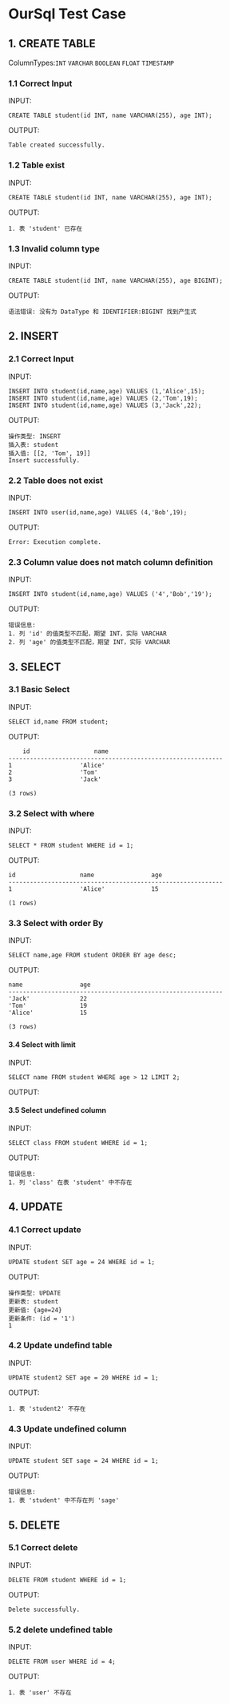 # OurSql Test Case
## 1. CREATE TABLE
ColumnTypes:`INT` `VARCHAR` `BOOLEAN` `FLOAT` `TIMESTAMP`

### 1.1 Correct Input
INPUT:

    CREATE TABLE student(id INT, name VARCHAR(255), age INT);

OUTPUT:

    Table created successfully.

### 1.2 Table exist
INPUT:

    CREATE TABLE student(id INT, name VARCHAR(255), age INT);

OUTPUT:

    1. 表 'student' 已存在

### 1.3 Invalid column type
INPUT:

    CREATE TABLE student(id INT, name VARCHAR(255), age BIGINT);

OUTPUT:

    语法错误: 没有为 DataType 和 IDENTIFIER:BIGINT 找到产生式


## 2. INSERT
### 2.1 Correct Input 
INPUT:

    INSERT INTO student(id,name,age) VALUES (1,'Alice',15);
    INSERT INTO student(id,name,age) VALUES (2,'Tom',19);
    INSERT INTO student(id,name,age) VALUES (3,'Jack',22);

OUTPUT:

    操作类型: INSERT
    插入表: student
    插入值: [[2, 'Tom', 19]]
    Insert successfully.

### 2.2 Table does not exist
INPUT:

    INSERT INTO user(id,name,age) VALUES (4,'Bob',19);

OUTPUT:

    Error: Execution complete.

### 2.3 Column value does not match column definition
INPUT:

    INSERT INTO student(id,name,age) VALUES ('4','Bob','19');

OUTPUT:

    错误信息:
    1. 列 'id' 的值类型不匹配，期望 INT，实际 VARCHAR
    2. 列 'age' 的值类型不匹配，期望 INT，实际 VARCHAR

## 3. SELECT
### 3.1 Basic Select
INPUT:

    SELECT id,name FROM student;

OUTPUT:

        id                  name                
    ------------------------------------------------------------
    1                   'Alice'             
    2                   'Tom'               
    3                   'Jack'              

    (3 rows)

### 3.2 Select with where
INPUT:

    SELECT * FROM student WHERE id = 1;

OUTPUT:

    id                  name                age                 
    ------------------------------------------------------------
    1                   'Alice'             15                  

    (1 rows)

### 3.3 Select with order By
INPUT:

    SELECT name,age FROM student ORDER BY age desc;

OUTPUT:

    name                age                 
    ------------------------------------------------------------
    'Jack'              22                  
    'Tom'               19                  
    'Alice'             15                  

    (3 rows)

#### 3.4 Select with limit
INPUT:

    SELECT name FROM student WHERE age > 12 LIMIT 2;

OUTPUT:

#### 3.5 Select undefined column
INPUT:

    SELECT class FROM student WHERE id = 1;

OUTPUT:

    错误信息:
    1. 列 'class' 在表 'student' 中不存在

## 4. UPDATE
### 4.1 Correct update
INPUT:

    UPDATE student SET age = 24 WHERE id = 1;

OUTPUT:

    操作类型: UPDATE
    更新表: student
    更新值: {age=24}
    更新条件: (id = '1')
    1

### 4.2 Update undefind table
INPUT:

    UPDATE student2 SET age = 20 WHERE id = 1;

OUTPUT:

    1. 表 'student2' 不存在

### 4.3 Update undefined column
INPUT:

    UPDATE student SET sage = 24 WHERE id = 1;

OUTPUT:

    错误信息:
    1. 表 'student' 中不存在列 'sage'

## 5. DELETE
### 5.1 Correct delete
INPUT:

    DELETE FROM student WHERE id = 1;

OUTPUT:

    Delete successfully.

### 5.2 delete undefined table
INPUT:

    DELETE FROM user WHERE id = 4;

OUTPUT:

    1. 表 'user' 不存在
